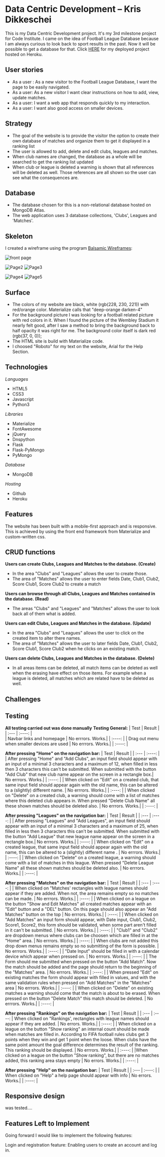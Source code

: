 # Data Centric Development – Kris Dikkeschei

This is my Data Centric Development project. It's my 3rd milestone project for Code Institute. I came on the idea of Football League Database because I am always curious to look back to sport results in the past. Now it will be possible to get a database for that.
Click [HERE](https://football-league-database.herokuapp.com) for my deployed project hosted on Heroku.


## User stories
* As a user : As a new visitor to the Football League Database, I want the page to be easily navigated.
* As a user: As a new visitor I want clear instructions on how to add, view, update matches.
* As a user: I want a web app that responds quickly to my interaction.
* As a user: I want also good access on smaller devices.


## Strategy
* The goal of the website is to provide the visitor the option to create their own database of matches and organize them to get it displayed in a ranking list
* The user is allowed to add, delete and edit clubs, leagues and matches.
* When club names are changed, the database as a whole will be searched to get the ranking list updated
* When club or league is deleted a warning is shown that all references will be deleted as well. Those references are all shown so the user can see what the consequences are.


## Database
* The database chosen for this is a non-relational database hosted on MongoDB Atlas.
* The web application uses 3 database collections, 'Clubs', Leagues and 'Matches'.


## Skeleton
I created a wireframe using the program [Balsamic Wireframes](https://balsamiq.com):

![front page](https://github.com/Kriz-hub/Football_League_Database/blob/main/static/wireframes/page%201%20home%20small.png) 

![Page2](https://github.com/Kriz-hub/Football_League_Database/blob/main/static/wireframes/page%202%20small.png) ![Page3](https://github.com/Kriz-hub/Football_League_Database/blob/main/static/wireframes/page%203%20small.png) 

![Page4](https://github.com/Kriz-hub/Football_League_Database/blob/main/static/wireframes/page%204%20small.png) ![Page5](https://github.com/Kriz-hub/Football_League_Database/blob/main/static/wireframes/page%205%20small.png)


## Surface
* The colors of my website are black, white (rgb(228, 230, 221)) with red/orange color. Materialize calls that "deep-orange darken-4"
* For the background picture I was looking for a football related picture with red colors in it. When I found the picture of the Wembley Stadium it nearly felt good, after I saw a method to bring the background back to half opacity it was right for me. The background color itself is dark red (rgb(37, 0, 0));
* The HTML site is build with Materialize code.
* I choosed "Roboto" for my text on the website, Arial for the Help Section.


## Technologies

*Languages*
* HTML5
* CSS3
* Javascript
* Python3

*Libraries*
* Materialize
* FontAwesome
* jQuery
* Dnspython
* Flask
* Flask-PyMongo
* PyMongo

*Database*
* MongoDB

*Hosting*
* Github
* Heroku

## Features
The website has been built with a mobile-first approach and is responsive. This is achieved by using the front end framework from Materialize and custom-written css.

## CRUD functions

**Users can create Clubs, Leagues and Matches to the database. (Create)**
* In the area "Clubs" and "Leagues" allows the user to create those.
* The area of "Matches" allows the user to enter fields Date, Club1, Club2, Score Club1, Score Club2 to create a match

**Users can browse through all Clubs, Leagues and Matches contained in the database. (Read)**
* The areas "Clubs" and "Leagues" and "Matches" allows the user to look back all of them what is added.

**Users can edit Clubs, Leagues and Matches in the database. (Update)**
* In the area "Clubs" and "Leagues" allows the user to click on the created item to alter there names.
* The area of "Matches" allows the user to later fields Date, Club1, Club2, Score Club1, Score Club2 when he clicks on an existing match.

**Users can delete Clubs, Leagues and Matches in the database. (Delete)**
* In all areas items can be deleted, all match items can be deleted as well when the erasing have effect on those items. For example when a league is deleted, all matches which are related have to be deleted as well.


## Challenges



## Testing

**All testing carried out was done manually**
**Testing General:**
| Test      | Result | 
| :---        |    :----:   |   
| Navbar links and homepage     | No errrors. Works.|        |    :----:   |
| Drag out menu when smaller devices  are used  | No errrors. Works.|        |    :----:   |

**After pressing "Home" on the navigation bar:**
| Test      | Result | 
| :---        |    :----:   |
| After pressing "Home" and "Add Clubs", an input field should appear with an input of a minimal 3 characters and a maximum of 12, when filled in less then 3 characters this can't be submitted. When submitted with the button "Add Club" that new club name appear on the screen in a rectangle box.| No errrors. Works.|        |    :----:   |
| When clicked on "Edit" on a created club, that same input field should appear again with the old name, this can be altered to a (slightly) different name. | No errrors. Works.|        |    :----:   |
| When clicked on "Delete" on a created club, a warning should come with a list of matches where this deleted club appears in. When pressed "Delete Club Name" all these shown matches should be deleted also.     | No errrors. Works.|        |    :----:   |

**After pressing "Leagues" on the navigation bar:**
| Test      | Result | 
| :---        |    :----:   |
| After pressing "Leagues" and "Add Leagues", an input field should appear with an input of a minimal 3 characters and a maximum of 25, when filled in less then 3 characters this can't be submitted. When submitted with the button "Add League" that new league name appear on the screen in a rectangle box.| No errrors. Works.|        |    :----:   |
| When clicked on "Edit" on a created league, that same input field should appear again with the old name, this can be altered to a (slightly) different name . | No errrors. Works.|        |    :----:   |
| When clicked on "Delete" on a created league, a warning should come with a list of matches in this league. When pressed "Delete League Name" all these shown matches should be deleted also.     | No errrors. Works.|        |    :----:   |

**After pressing "Matches" on the navigation bar:**
| Test      | Result | 
| :---        |    :----:   |
| When clicked on "Matches' rectangles with league names should appear if they are added. When not, the area remains empty so no matches can be made.    | No errrors. Works.|        |    :----:   |
| When clicked on a league on the button "Show and Edit Matches" all created matches appear with an "Edit" button and a "DEL" button. On this page should also appear an "Add Matches" button on the top | No errrors. Works.|        |    :----:   |
| When clicked on "Add Matches" an input form should appear, with Date input, Club1, Club2, Score1, Score2, this form should be validated, when some part aren't filled in it can't be submitted. | No errrors. Works.|        |    :----:   |
| "Club1" and "Club2" are dropdown menus where clubs can be choosen which are filled in at the "Home" area.        | No errrors. Works.|        |    :----:   |
| When clubs are not added this drop down menus remains empty so no submitting of the form is possible.        | No errrors. Works.|        |    :----:   |
| "Date Input" should be filled in with a calendar device which appear when pressed on.     | No errrors. Works.|        |    :----:   |
| The Form should me submitted when pressed on the button "Add Match". Now the match should be added and the page should return to the beginning of the "Matches" area.     | No errrors. Works.|        |    :----:   |
| When pressed "Edit" on existing matches the form should appear with filled in values, and with the same validation rules when pressed on "Add Matches" in the "Matches" area    | No errrors. Works.|        |    :----:   |
| When clicked on "Delete" on existing matches a warning should come that the match is about to be erased. When pressed on the button "Delete Match" this match should be deleted.     | No errrors. Works.|        |    :----:   |

**After pressing "Rankings" on the navigation bar:**
| Test      | Result | 
| :---        |    :----:   |
 When clicked on "Rankings', rectangles with league names should appear if they are added.       | No errors. Works.|        |    :----:   |
| When clicked on a league on the button "Show ranking" an internal count should be made when matches are filled in. According to FIFA football rules clubs get 3 points when they win and get 1 point when the loose. When clubs have the same point amount the goal difference determines the result of the ranking. This ranking should be displayed. |  No errrors. Works.|        |    :----:   |
|When clicked on a league on the button "Show ranking", but there are no matches added, this ranking area stays empty    | No errors. Works.|        |    :----:   |

**After pressing "Help" on the navigation bar:**
| Test      | Result | 
| :---        |    :----:   |
| When clicked on "Help" a help page should appear with info    | No errors. Works.|        |    :----:   |

## Responsive design
was tested....

## Features Left to Implement

Going forward I would like to implement the following features:

Login and registration feature: Enabling users to create an account and log in.
